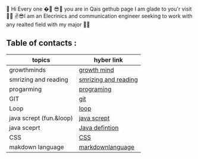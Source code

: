  🙌 Hi Every one �🤳
😎👀 you are in Qais gethub page I am glade to you'r visit 🐱‍💻
✌😎I am an Elecrinics and communication engineer seeking to work with any realted field with my major 🐱‍🚀




## Table of contacts :

| topics  | hyber link |
| ------------- | ------------- |
| growthminds  | [growth mind](https://qaisalshorman.github.io/Read-Me/growth-mind)  |
| smrizing and reading  | [smrizing and reading ](https://qaisalshorman.github.io/Read-Me/reading%20note)  |
| progarming  |  [programing](https://qaisalshorman.github.io/ReadNote/Programing)  |
|GIT          |    [git](https://qaisalshorman.github.io/ReadNote/GIT)       |
|Loop         |   [loop](https://qaisalshorman.github.io/ReadNote/loop)               |
|   java scrept (fun.&loop)         |   [java scrept](https://qaisalshorman.github.io/ReadNote/java%20scrept)      
|java sceprt| [Java defintion](https://qaisalshorman.github.io/ReadNote/JS)|
|   CSS       |    [CSS](https://qaisalshorman.github.io/ReadNote/CSS)       |
|makdown language | [markdownlanguage](https://qaisalshorman.github.io/ReadNote/Markdown%20language)|
